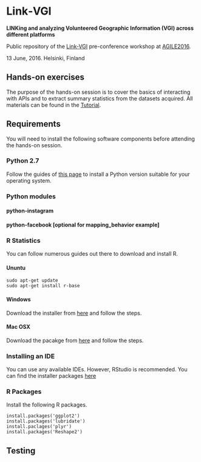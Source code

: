 # Link‐VGI
**LINKing and analyzing Volunteered Geographic Information (VGI) across different platforms**

Public repository of the [Link-VGI](http://www.geog.uni-heidelberg.de/gis/link_vgi.html) pre-conference workshop at [AGILE2016](https://agile-online.org/index.php/conference/conference-2016).

13 June, 2016. Helsinki, Finland

## Hands-on exercises

The purpose of the hands-on session is to cover the basics of interacting with APIs and to extract summary statistics from the datasets acquired.
All materials can be found in the [Tutorial](workshop/tutorial.md).

## Requirements

You will need to install the following software components before attending the hands-on session.

### Python 2.7

Follow the guides of [this page](https://wiki.python.org/moin/BeginnersGuide/Download) to install a Python version suitable for your operating system.

### Python modules

#### python-instagram

#### python-facebook [optional for mapping_behavior example]

### R Statistics

You can follow numerous guides out there to download and install R.

#### Ununtu

```
sudo apt-get update
sudo apt-get install r-base
```

#### Windows

Download the installer from [here](https://cran.r-project.org/bin/windows/base/) and follow the steps.

#### Mac OSX

Download the pacakge from [here](https://cran.rstudio.com/bin/macosx/) and follow the steps.

### Installing an IDE

You can use any available IDEs. However, RStudio is recommended. You can find the installer packages [here](https://www.rstudio.com/products/rstudio/download/)

### R Packages

Install the following R packages.

```rscript
install.packages('ggplot2')
install.packages('lubridate')
install.paclages('plyr')
install.packages('Reshape2')
```

## Testing



